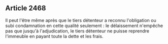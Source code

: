 Article 2468
----
Il peut l'être même après que le tiers détenteur a reconnu l'obligation ou subi
condamnation en cette qualité seulement : le délaissement n'empêche pas que
jusqu'à l'adjudication, le tiers détenteur ne puisse reprendre l'immeuble en
payant toute la dette et les frais.
